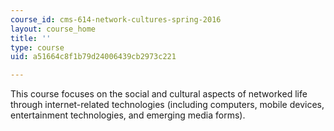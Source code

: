 ```yaml
---
course_id: cms-614-network-cultures-spring-2016
layout: course_home
title: ''
type: course
uid: a51664c8f1b79d24006439cb2973c221

---
```

This course focuses on the social and cultural aspects of networked life through internet-related technologies (including computers, mobile devices, entertainment technologies, and emerging media forms).
